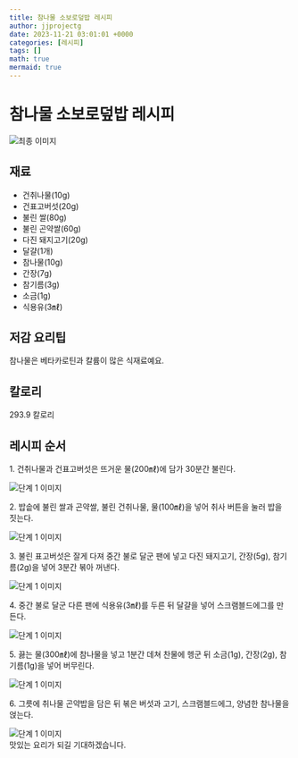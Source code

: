 ```yaml
---
title: 참나물 소보로덮밥 레시피
author: jjprojectg
date: 2023-11-21 03:01:01 +0000
categories: [레시피]
tags: []
math: true
mermaid: true
---
```

<meta name="og:type" content="website"/>
<meta charset="UTF-8"/>
<div class="header">
  <h1>참나물 소보로덮밥 레시피</h1>
</div>

<div class="container my-4">
  <div class="row">
    <div class="col-12 col-md-6">
      <div class="recipe-image">
        <img src="http://www.foodsafetykorea.go.kr/uploadimg/20210308/20210308052952_1615192192726.jpg" class="step-image" alt="최종 이미지"/>
      </div>
    </div>
    <div class="col-12 col-md-6">
      <div class="ingredients">
        <h2>재료</h2>
        <ul class="card">
          <li> 건취나물(10g) </li>
          <li>  건표고버섯(20g) </li>
          <li>  불린 쌀(80g) </li>
          <li>  불린 곤약쌀(60g) </li>
          <li>  다진 돼지고기(20g) </li>
          <li>  달걀(1개) </li>
          <li>  참나물(10g) </li>
          <li>  간장(7g) </li>
          <li>  참기름(3g) </li>
          <li>  소금(1g) </li>
          <li>  식용유(3㎖) </li>
</ul>
      </div>
    </div>
    <div class="col-12 col-md-6">
      <div class="ingredients">
        <h2>저감 요리팁</h2>
        <div class="card"> 
          <p>
            참나물은 베타카로틴과 칼륨이 많은 식재료예요.
          </p>
        </div>
      </div>
      <div class="ingredients">
        <h2>칼로리</h2>
        <div class="card"> 
          <p>
            293.9 칼로리
          </p>
        </div>
      </div>
    </div>
  </div>

  <h2 class="my-4">레시피 순서</h2>
  <div class="card recipe-card">
    <div class="card-body recipe-step">
      <p class="card-text step-description">1. 건취나물과 건표고버섯은 뜨거운 물(200㎖)에 담가 30분간 불린다.</p>
      <img src="http://www.foodsafetykorea.go.kr/uploadimg/20210308/20210308053301_1615192381240.jpg" alt="단계 1 이미지" class="step-image"/>
    </div>
  </div>
  <div class="card recipe-card">
    <div class="card-body recipe-step">
      <p class="card-text step-description">2. 밥솥에 불린 쌀과 곤약쌀, 불린 건취나물, 물(100㎖)을 넣어 취사 버튼을 눌러 밥을 짓는다.</p>
      <img src="http://www.foodsafetykorea.go.kr/uploadimg/20210308/20210308053318_1615192398267.jpg" alt="단계 1 이미지" class="step-image"/>
    </div>
  </div>
  <div class="card recipe-card">
    <div class="card-body recipe-step">
      <p class="card-text step-description">3. 불린 표고버섯은 잘게 다져 중간 불로 달군 팬에 넣고 다진 돼지고기, 간장(5g), 참기름(2g)을 넣어 3분간 볶아 꺼낸다.</p>
      <img src="http://www.foodsafetykorea.go.kr/uploadimg/20210308/20210308053334_1615192414868.jpg" alt="단계 1 이미지" class="step-image"/>
    </div>
  </div>
  <div class="card recipe-card">
    <div class="card-body recipe-step">
      <p class="card-text step-description">4. 중간 불로 달군 다른 팬에 식용유(3㎖)를 두른 뒤 달걀을 넣어 스크램블드에그를 만든다.</p>
      <img src="http://www.foodsafetykorea.go.kr/uploadimg/20210308/20210308053349_1615192429833.jpg" alt="단계 1 이미지" class="step-image"/>
    </div>
  </div>
  <div class="card recipe-card">
    <div class="card-body recipe-step">
      <p class="card-text step-description">5. 끓는 물(300㎖)에 참나물을 넣고 1분간 데쳐 찬물에 헹군 뒤 소금(1g), 간장(2g), 참기름(1g)을 넣어 버무린다.</p>
      <img src="http://www.foodsafetykorea.go.kr/uploadimg/20210308/20210308053402_1615192442489.jpg" alt="단계 1 이미지" class="step-image"/>
    </div>
  </div>
  <div class="card recipe-card">
    <div class="card-body recipe-step">
      <p class="card-text step-description">6. 그릇에 취나물 곤약밥을 담은 뒤 볶은 버섯과 고기, 스크램블드에그, 양념한 참나물을 얹는다.</p>
      <img src="http://www.foodsafetykorea.go.kr/uploadimg/20210308/20210308053420_1615192460093.jpg" alt="단계 1 이미지" class="step-image"/>
    </div>
  </div>

</div>
맛있는 요리가 되길 기대하겠습니다.

